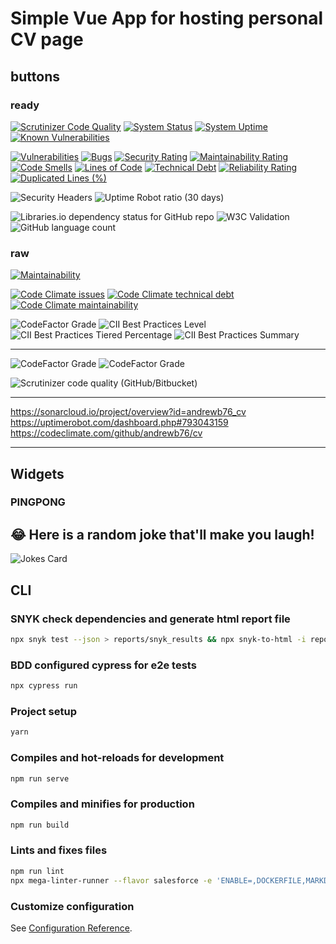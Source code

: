
# Simple Vue App for hosting personal CV page

## buttons

### ready

[![Scrutinizer Code Quality](https://scrutinizer-ci.com/g/andrewb76/cv/badges/quality-score.png?b=master)](https://scrutinizer-ci.com/g/andrewb76/cv/?branch=master)
[![System Status](https://img.shields.io/pingpong/status/sp_d84e88bad9b74d83878e0b498ef2fa4b)](https://butov.pingpong.host/)
[![System Uptime](https://img.shields.io/pingpong/uptime/sp_d84e88bad9b74d83878e0b498ef2fa4b)](https://butov.pingpong.host/)
[![Known Vulnerabilities](https://snyk.io/test/github/andrewb76/cv/badge.svg)](https://snyk.io/test/github/andrewb76/cv)

[![Vulnerabilities](https://sonarcloud.io/api/project_badges/measure?project=andrewb76_cv&metric=vulnerabilities)](https://sonarcloud.io/summary/new_code?id=andrewb76_cv)
[![Bugs](https://sonarcloud.io/api/project_badges/measure?project=andrewb76_cv&metric=bugs)](https://sonarcloud.io/summary/new_code?id=andrewb76_cv)
[![Security Rating](https://sonarcloud.io/api/project_badges/measure?project=andrewb76_cv&metric=security_rating)](https://sonarcloud.io/summary/new_code?id=andrewb76_cv)
[![Maintainability Rating](https://sonarcloud.io/api/project_badges/measure?project=andrewb76_cv&metric=sqale_rating)](https://sonarcloud.io/summary/new_code?id=andrewb76_cv)
[![Code Smells](https://sonarcloud.io/api/project_badges/measure?project=andrewb76_cv&metric=code_smells)](https://sonarcloud.io/summary/new_code?id=andrewb76_cv)
[![Lines of Code](https://sonarcloud.io/api/project_badges/measure?project=andrewb76_cv&metric=ncloc)](https://sonarcloud.io/summary/new_code?id=andrewb76_cv)
[![Technical Debt](https://sonarcloud.io/api/project_badges/measure?project=andrewb76_cv&metric=sqale_index)](https://sonarcloud.io/summary/new_code?id=andrewb76_cv)
[![Reliability Rating](https://sonarcloud.io/api/project_badges/measure?project=andrewb76_cv&metric=reliability_rating)](https://sonarcloud.io/summary/new_code?id=andrewb76_cv)
[![Duplicated Lines (%)](https://sonarcloud.io/api/project_badges/measure?project=andrewb76_cv&metric=duplicated_lines_density)](https://sonarcloud.io/summary/new_code?id=andrewb76_cv)

![Security Headers](https://img.shields.io/security-headers?url=https%3A%2F%2Fbutov.online)
![Uptime Robot ratio (30 days)](https://img.shields.io/uptimerobot/ratio/m793043159-5b802be45ab8ce32b9f9eb31)

![Libraries.io dependency status for GitHub repo](https://img.shields.io/librariesio/github/andrewb76/cv)
![W3C Validation](https://badges.hiptest.com:/w3c-validation/html?targetUrl=https%3A%2F%2Fbutov.online)
![GitHub language count](https://img.shields.io/github/languages/count/andrewb76/cv)
### raw
[![Maintainability](https://api.codeclimate.com/v1/badges/0c8ff6ee0e0903d3f081/maintainability)](https://codeclimate.com/github/andrewb76/cv/maintainability)




[![Code Climate issues](https://img.shields.io/codeclimate/issues/andrewb76/cv?style=for-the-badge)](https://codeclimate.com/github/andrewb76/cv/issues)
[![Code Climate technical debt](https://img.shields.io/codeclimate/tech-debt/andrewb76/cv?style=for-the-badge)](https://codeclimate.com/github/andrewb76/cv/issues)
[![Code Climate maintainability](https://badges.hiptest.com:/codeclimate/maintainability/andrewb76/cv?style=for-the-badge)](https://codeclimate.com/github/andrewb76/cv/issues)

![CodeFactor Grade](https://img.shields.io/codefactor/grade/github/andrewb76/cv/master?style=for-the-badge)
![CII Best Practices Level](https://img.shields.io/cii/level/6672?style=for-the-badge)
![CII Best Practices Tiered Percentage](https://img.shields.io/cii/percentage/6672?style=for-the-badge)
![CII Best Practices Summary](https://img.shields.io/cii/summary/6672)

----------------------------------------------
![CodeFactor Grade](https://img.shields.io/codefactor/grade/github/andrewb76/cv/master?style=for-the-badge)
![CodeFactor Grade](https://www.codefactor.io/repository/github/andrewb76/cv)


![Scrutinizer code quality (GitHub/Bitbucket)](https://img.shields.io/scrutinizer/quality/g/andrewb76/cv/master?style=for-the-badge)

--------------------------------------
https://sonarcloud.io/project/overview?id=andrewb76_cv
https://uptimerobot.com/dashboard.php#793043159
https://codeclimate.com/github/andrewb76/cv

--------------------------------------
## Widgets

### PINGPONG

<script>
window.PINGPONG_CONFIG = {"url":"https://butov.pingpong.host/"};
(function(o,n,e){const a=o.createElement(n),b=o.getElementsByTagName(n)[0];a.async=1;a.src=e;b.parentNode.insertBefore(a,b)})(document,"script","https://integrations.pingpongcdn.host/v1/embedded.min.js");
</script>


## 😂 Here is a random joke that'll make you laugh!
![Jokes Card](https://readme-jokes.vercel.app/api)
## CLI

### SNYK check dependencies and generate html report file

```bash
npx snyk test --json > reports/snyk_results && npx snyk-to-html -i reports/snyk_results.json -o reports/snyk_results.html -s
```

### BDD configured cypress for e2e tests

```bash
npx cypress run
```

### Project setup

```bash
yarn
```

### Compiles and hot-reloads for development

```bash
npm run serve
```

### Compiles and minifies for production

```bash
npm run build
```

### Lints and fixes files

```bash
npm run lint
npx mega-linter-runner --flavor salesforce -e 'ENABLE=,DOCKERFILE,MARKDOWN,YAML' -e 'SHOW_ELAPSED_TIME=true'
```

### Customize configuration

See [Configuration Reference](https://cli.vuejs.org/config/).
